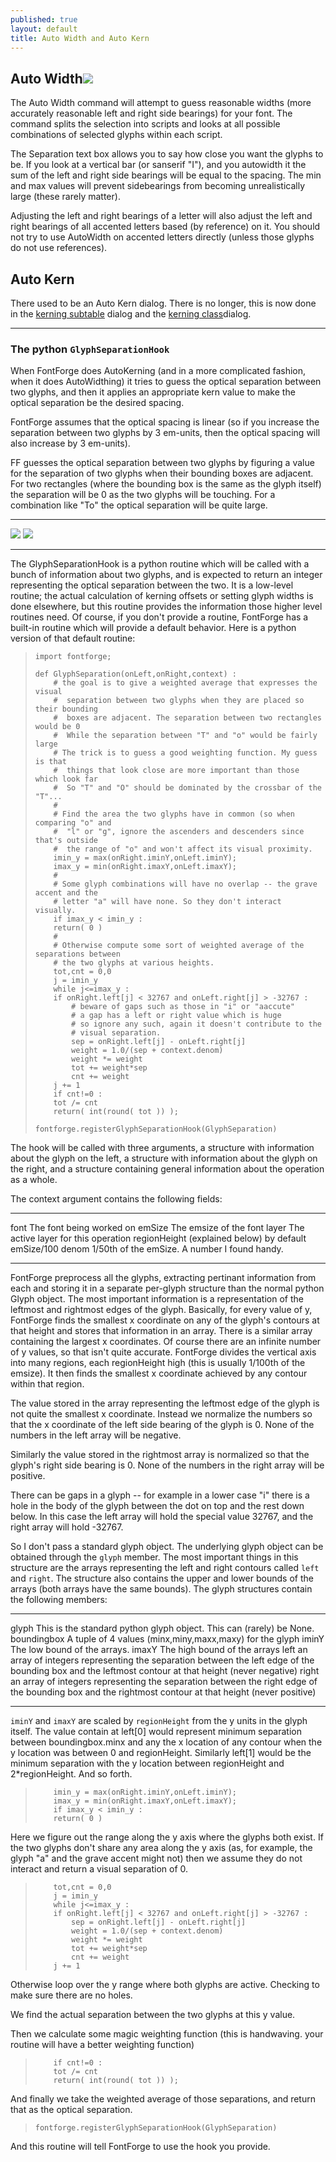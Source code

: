 ```yaml
---
published: true
layout: default
title: Auto Width and Auto Kern
---
```



Auto Width![](img/autowidth.png)
----------------------------

The Auto Width command will attempt to guess reasonable widths (more
accurately reasonable left and right side bearings) for your font. The
command splits the selection into scripts and looks at all possible
combinations of selected glyphs within each script.

The Separation text box allows you to say how close you want the glyphs
to be. If you look at a vertical bar (or sanserif "I"), and you
autowidth it the sum of the left and right side bearings will be equal
to the spacing. The min and max values will prevent sidebearings from
becoming unrealistically large (these rarely matter).

Adjusting the left and right bearings of a letter will also adjust the
left and right bearings of all accented letters based (by reference) on
it. You should not try to use AutoWidth on accented letters directly
(unless those glyphs do not use references).

Auto Kern
---------

There used to be an Auto Kern dialog. There is no longer, this is now
done in the [kerning subtable](../../interface/lookups/#Pair) dialog and the
[kerning class](../../interface/metricsview/#kernclass)dialog.

* * * * *

### The python `GlyphSeparationHook`

When FontForge does AutoKerning (and in a more complicated fashion, when
it does AutoWidthing) it tries to guess the optical separation between
two glyphs, and then it applies an appropriate kern value to make the
optical separation be the desired spacing.

FontForge assumes that the optical spacing is linear (so if you increase
the separation between two glyphs by 3 em-units, then the optical
spacing will also increase by 3 em-units).

FF guesses the optical separation between two glyphs by figuring a value
for the separation of two glyphs when their bounding boxes are adjacent.
For two rectangles (where the bounding box is the same as the glyph
itself) the separation will be 0 as the two glyphs will be touching. For
a combination like "To" the optical separation will be quite large.

  ------------------------------ ----------------------
  ![](img/GlyphSep-rectangles.png)   ![](img/GlyphSep-To.png)
  ------------------------------ ----------------------

The GlyphSeparationHook is a python routine which will be called with a
bunch of information about two glyphs, and is expected to return an
integer representing the optical separation between the two. It is a
low-level routine; the actual calculation of kerning offsets or setting
glyph widths is done elsewhere, but this routine provides the
information those higher level routines need. Of course, if you don't
provide a routine, FontForge has a built-in routine which will provide a
default behavior. Here is a python version of that default routine:

>     import fontforge;
>
>     def GlyphSeparation(onLeft,onRight,context) :
>         # the goal is to give a weighted average that expresses the visual 
>         #  separation between two glyphs when they are placed so their bounding 
>         #  boxes are adjacent. The separation between two rectangles would be 0 
>         #  While the separation between "T" and "o" would be fairly large 
>         # The trick is to guess a good weighting function. My guess is that 
>         #  things that look close are more important than those which look far 
>         #  So "T" and "O" should be dominated by the crossbar of the "T"...
>         #
>         # Find the area the two glyphs have in common (so when comparing "o" and
>         #  "l" or "g", ignore the ascenders and descenders since that's outside
>         #  the range of "o" and won't affect its visual proximity.
>         imin_y = max(onRight.iminY,onLeft.iminY);
>         imax_y = min(onRight.imaxY,onLeft.imaxY);
>         #
>         # Some glyph combinations will have no overlap -- the grave accent and the
>         # letter "a" will have none. So they don't interact visually.
>         if imax_y < imin_y :
>         return( 0 )
>         #
>         # Otherwise compute some sort of weighted average of the separations between
>         # the two glyphs at various heights.
>         tot,cnt = 0,0
>         j = imin_y
>         while j<=imax_y :
>         if onRight.left[j] < 32767 and onLeft.right[j] > -32767 :
>             # beware of gaps such as those in "i" or "aaccute" 
>             # a gap has a left or right value which is huge
>             # so ignore any such, again it doesn't contribute to the
>             # visual separation.
>             sep = onRight.left[j] - onLeft.right[j]
>             weight = 1.0/(sep + context.denom)
>             weight *= weight
>             tot += weight*sep
>             cnt += weight
>         j += 1
>         if cnt!=0 :
>         tot /= cnt
>         return( int(round( tot )) );
>
>     fontforge.registerGlyphSeparationHook(GlyphSeparation)

The hook will be called with three arguments, a structure with
information about the glyph on the left, a structure with information
about the glyph on the right, and a structure containing general
information about the operation as a whole.

The context argument contains the following fields:

  -------------- -----------------------------------------------
  font           The font being worked on
  emSize         The emsize of the font
  layer          The active layer for this operation
  regionHeight   (explained below) by default emSize/100
  denom          1/50th of the emSize. A number I found handy.
  -------------- -----------------------------------------------

FontForge preprocess all the glyphs, extracting pertinant information
from each and storing it in a separate per-glyph structure than the
normal python Glyph object. The most important information is a
representation of the leftmost and rightmost edges of the glyph.
Basically, for every value of y, FontForge finds the smallest x
coordinate on any of the glyph's contours at that height and stores that
information in an array. There is a similar array containing the largest
x coordinates. Of course there are an infinite number of y values, so
that isn't quite accurate. FontForge divides the vertical axis into many
regions, each regionHeight high (this is usually 1/100th of the emsize).
It then finds the smallest x coordinate achieved by any contour within
that region.

The value stored in the array representing the leftmost edge of the
glyph is not quite the smallest x coordinate. Instead we normalize the
numbers so that the x coordinate of the left side bearing of the glyph
is 0. None of the numbers in the left array will be negative.

Similarly the value stored in the rightmost array is normalized so that
the glyph's right side bearing is 0. None of the numbers in the right
array will be positive.

There can be gaps in a glyph -- for example in a lower case "i" there is
a hole in the body of the glyph between the dot on top and the rest down
below. In this case the left array will hold the special value 32767,
and the right array will hold -32767.

So I don't pass a standard glyph object. The underlying glyph object can
be obtained through the `glyph` member. The most important things in
this structure are the arrays representing the left and right contours
called `left` and `right`. The structure also contains the upper and
lower bounds of the arrays (both arrays have the same bounds). The glyph
structures contain the following members:

  ------------- -------------------------------------------------------------------------------------------------------------------------------------------------------
  glyph         This is the standard python glyph object. This can (rarely) be None.
  boundingbox   A tuple of 4 values (minx,miny,maxx,maxy) for the glyph
  iminY         The low bound of the arrays.
  imaxY         The high bound of the arrays
  left          an array of integers representing the separation between the left edge of the bounding box and the leftmost contour at that height (never negative)
  right         an array of integers representing the separation between the right edge of the bounding box and the rightmost contour at that height (never positive)
  ------------- -------------------------------------------------------------------------------------------------------------------------------------------------------

`iminY` and `imaxY` are scaled by `regionHeight` from the y units in the
glyph itself. The value contain at left[0] would represent minimum
separation between boundingbox.minx and any the x location of any
contour when the y location was between 0 and regionHeight. Similarly
left[1] would be the minimum separation with the y location between
regionHeight and 2\*regionHeight. And so forth.

>         imin_y = max(onRight.iminY,onLeft.iminY);
>         imax_y = min(onRight.imaxY,onLeft.imaxY);
>         if imax_y < imin_y :
>         return( 0 )

Here we figure out the range along the y axis where the glyphs both
exist. If the two glyphs don't share any area along the y axis (as, for
example, the glyph "a" and the grave accent might not) then we assume
they do not interact and return a visual separation of 0.

>         tot,cnt = 0,0
>         j = imin_y
>         while j<=imax_y :
>         if onRight.left[j] < 32767 and onLeft.right[j] > -32767 :
>             sep = onRight.left[j] - onLeft.right[j]
>             weight = 1.0/(sep + context.denom)
>             weight *= weight
>             tot += weight*sep
>             cnt += weight
>         j += 1

Otherwise loop over the y range where both glyphs are active. Checking
to make sure there are no holes.

We find the actual separation between the two glyphs at this y value.

Then we calculate some magic weighting function (this is handwaving.
your routine will have a better weighting function)

>         if cnt!=0 :
>         tot /= cnt
>         return( int(round( tot )) );

And finally we take the weighted average of those separations, and
return that as the optical separation.

>     fontforge.registerGlyphSeparationHook(GlyphSeparation)

And this routine will tell FontForge to use the hook you provide.
